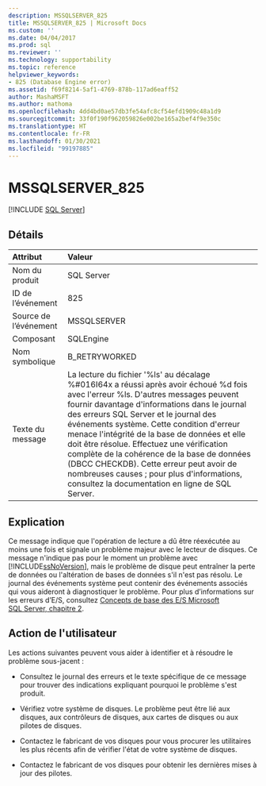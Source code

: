 ```yaml
---
description: MSSQLSERVER_825
title: MSSQLSERVER_825 | Microsoft Docs
ms.custom: ''
ms.date: 04/04/2017
ms.prod: sql
ms.reviewer: ''
ms.technology: supportability
ms.topic: reference
helpviewer_keywords:
- 825 (Database Engine error)
ms.assetid: f69f8214-5af1-4769-878b-117ad6eaff52
author: MashaMSFT
ms.author: mathoma
ms.openlocfilehash: 4dd4bd0ae57db3fe54afc8cf54efd1909c48a1d9
ms.sourcegitcommit: 33f0f190f962059826e002be165a2bef4f9e350c
ms.translationtype: HT
ms.contentlocale: fr-FR
ms.lasthandoff: 01/30/2021
ms.locfileid: "99197885"
---
```

# <a name="mssqlserver_825"></a>MSSQLSERVER_825
 [!INCLUDE [SQL Server](../../includes/applies-to-version/sqlserver.md)]
  
## <a name="details"></a>Détails  
  
| Attribut | Valeur |  
| :-------- | :---- |  
|Nom du produit|SQL Server|  
|ID de l’événement|825|  
|Source de l’événement|MSSQLSERVER|  
|Composant|SQLEngine|  
|Nom symbolique|B_RETRYWORKED|  
|Texte du message|La lecture du fichier '%ls' au décalage %#016I64x a réussi après avoir échoué %d fois avec l'erreur %ls. D'autres messages peuvent fournir davantage d'informations dans le journal des erreurs SQL Server et le journal des événements système. Cette condition d'erreur menace l'intégrité de la base de données et elle doit être résolue. Effectuez une vérification complète de la cohérence de la base de données (DBCC CHECKDB). Cette erreur peut avoir de nombreuses causes ; pour plus d'informations, consultez la documentation en ligne de SQL Server.|  
  
## <a name="explanation"></a>Explication  
Ce message indique que l'opération de lecture a dû être réexécutée au moins une fois et signale un problème majeur avec le lecteur de disques. Ce message n'indique pas pour le moment un problème avec [!INCLUDE[ssNoVersion](../../includes/ssnoversion-md.md)], mais le problème de disque peut entraîner la perte de données ou l'altération de bases de données s'il n'est pas résolu. Le journal des événements système peut contenir des événements associés qui vous aideront à diagnostiquer le problème. Pour plus d’informations sur les erreurs d’E/S, consultez [Concepts de base des E/S Microsoft SQL Server, chapitre 2](/previous-versions/sql/sql-server-2005/administrator/cc917726(v=technet.10)).  
  
## <a name="user-action"></a>Action de l'utilisateur  
Les actions suivantes peuvent vous aider à identifier et à résoudre le problème sous-jacent :  
  
-   Consultez le journal des erreurs et le texte spécifique de ce message pour trouver des indications expliquant pourquoi le problème s'est produit.  
  
-   Vérifiez votre système de disques. Le problème peut être lié aux disques, aux contrôleurs de disques, aux cartes de disques ou aux pilotes de disques.  
  
-   Contactez le fabricant de vos disques pour vous procurer les utilitaires les plus récents afin de vérifier l'état de votre système de disques.  
  
-   Contactez le fabricant de vos disques pour obtenir les dernières mises à jour des pilotes.  
  
